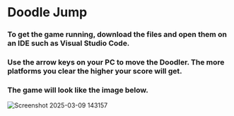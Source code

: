 # Doodle Jump

### To get the game running, download the files and open them on an IDE such as Visual Studio Code.
### Use the arrow keys on your PC to move the Doodler. The more platforms you clear the higher your score will get.
### The game will look like the image below.
![Screenshot 2025-03-09 143157](https://github.com/user-attachments/assets/2e65c007-4670-4702-bc12-331fcf53a19d)
